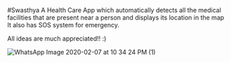 #Swasthya
A Health Care App which automatically detects all the medical facilities that are present near a person and displays its location in the map
It also has SOS system for emergency.


All ideas are much appreciated!! :)

![WhatsApp Image 2020-02-07 at 10 34 24 PM (1)](https://user-images.githubusercontent.com/48602298/82363820-fdc46800-9a2b-11ea-96f1-4ecc122a28cb.jpeg)
